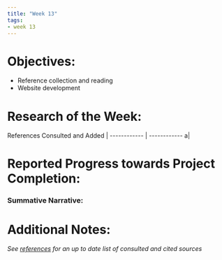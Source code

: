 ```yaml
---
title: "Week 13"
tags:
- week 13
---
```


# Objectives: 
- Reference collection and reading
- Website development

# Research of the Week:
References Consulted and Added | 
------------ | ------------
a|
# Reported Progress towards Project Completion:
### Summative Narrative: 

# Additional Notes:

*See [references](/notes/vault/references.md) for an up to date list of consulted and cited sources*